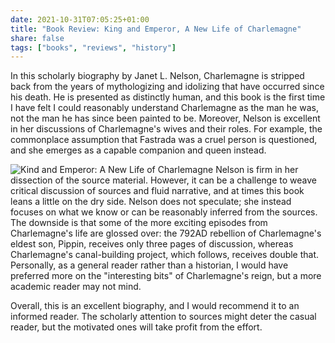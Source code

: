 ```yaml
---
date: 2021-10-31T07:05:25+01:00
title: "Book Review: King and Emperor, A New Life of Charlemagne"
share: false
tags: ["books", "reviews", "history"]
---
```

In this scholarly biography by Janet L. Nelson, Charlemagne is stripped back
from the years of mythologizing and idolizing that have occurred since his
death. He is presented as distinctly human, and this book is the first time
I have felt I could reasonably understand Charlemagne as the man he was, not
the man he has since been painted to be. Moreover, Nelson is excellent in her
discussions of Charlemagne's wives and their roles. For example, the
commonplace assumption that Fastrada was a cruel person is questioned, and she
emerges as a capable companion and queen instead. 

![Kind and Emperor: A New Life of Charlemagne](/images/king-and-emperor.jpg#right)
Nelson is firm in her dissection of the source material. However, it can be
a challenge to weave critical discussion of sources and fluid narrative, and at
times this book leans a little on the dry side. Nelson does not speculate; she
instead focuses on what we know or can be reasonably inferred from the sources.
The downside is that some of the more exciting episodes from Charlemagne's life
are glossed over: the 792AD rebellion of Charlemagne's eldest son, Pippin,
receives only three pages of discussion, whereas Charlemagne's canal-building
project, which follows, receives double that. Personally, as a general reader
rather than a historian, I would have preferred more on the "interesting bits"
of Charlemagne's reign, but a more academic reader may not mind. 

Overall, this is an excellent biography, and I would recommend it to an
informed reader. The scholarly attention to sources might deter the casual
reader, but the motivated ones will take profit from the effort.



 [rss]: https://nicolaiarocci.com/index.xml
 [tw]: http://twitter.com/nicolaiarocci
 [nl]: https://buttondown.email/nicolaiarocci
